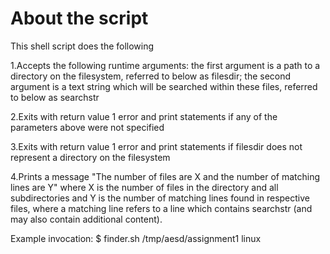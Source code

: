 # About the script
This shell script does the following

1.Accepts the following runtime arguments: the first argument is a path to a directory on the filesystem, referred to below as filesdir; the second argument is a text string which will be searched within these files, referred to below as searchstr

2.Exits with return value 1 error and print statements if any of the parameters above were not specified

3.Exits with return value 1 error and print statements if filesdir does not represent a directory on the filesystem

4.Prints a message "The number of files are X and the number of matching lines are Y" where X is the number of files in the directory and all subdirectories and Y is the number of 
matching lines found in respective files, where a matching line refers to a line which contains searchstr (and may also contain additional content).

Example invocation:
$ finder.sh /tmp/aesd/assignment1 linux
